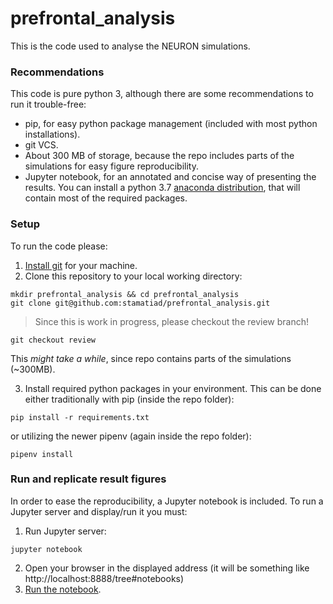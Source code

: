 # prefrontal_analysis
This is the code used to analyse the NEURON simulations.

### Recommendations
This code is pure python 3, although there are some recommendations to run it trouble-free:
- pip, for easy python package management (included with most python installations).
- git VCS.
- About 300 MB of storage, because the repo includes parts of the simulations for easy figure reproducibility. 
- Jupyter notebook, for an annotated and concise way of presenting the results.
You can install a python 3.7 [anaconda distribution](https://www.anaconda.com/distribution/), that will contain most of the required packages. 


### Setup
To run the code please:
1. [Install git](https://git-scm.com/downloads) for your machine. 
2. Clone this repository to your local working directory:
```
mkdir prefrontal_analysis && cd prefrontal_analysis
git clone git@github.com:stamatiad/prefrontal_analysis.git
```
> Since this is work in progress, please checkout the review branch!

```
git checkout review
```

This *might take a while*, since repo contains parts of the simulations (~300MB).

3. Install required python packages in your environment.
This can be done either traditionally with pip (inside the repo folder):
```
pip install -r requirements.txt
```
or utilizing the newer pipenv (again inside the repo folder):
```
pipenv install
```

### Run and replicate result figures
In order to ease the reproducibility, a Jupyter notebook is included. 
To run a Jupyter server and display/run it you must:
1. Run Jupyter server:
```
jupyter notebook
```
2. Open your browser in the displayed address (it will be something like http://localhost:8888/tree#notebooks)
3. [Run the notebook](https://jupyter.readthedocs.io/en/latest/running.html).